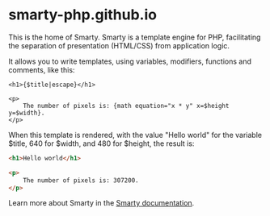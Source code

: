 # smarty-php.github.io

This is the home of Smarty. Smarty is a template engine for PHP, facilitating the separation of presentation (HTML/CSS) from application logic. 

It allows you to write templates, using variables, modifiers, functions and comments, like this:

```smarty
<h1>{$title|escape}</h1>

<p>
    The number of pixels is: {math equation="x * y" x=$height y=$width}.
</p>
```

When this template is rendered, with the value "Hello world" for the variable $title, 640 for $width, and 480 for $height, the result is:

```html
<h1>Hello world</h1>

<p>
    The number of pixels is: 307200.
</p>
```

Learn more about Smarty in the [Smarty documentation](./smarty/).
